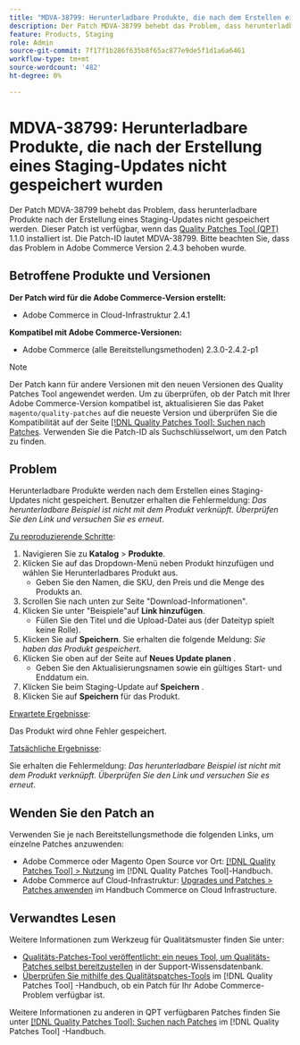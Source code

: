 ```yaml
---
title: "MDVA-38799: Herunterladbare Produkte, die nach dem Erstellen eines Staging-Updates nicht gespeichert wurden"
description: Der Patch MDVA-38799 behebt das Problem, dass herunterladbare Produkte nach der Erstellung eines Staging-Updates nicht gespeichert werden. Dieser Patch ist verfügbar, wenn das [Quality Patches Tool (QPT)](https://experienceleague.adobe.com/en/docs/commerce-knowledge-base/kb/announcements/commerce-announcements/magento-quality-patches-released-new-tool-to-self-serve-quality-patches) 1.1.0 installiert ist. Die Patch-ID lautet MDVA-38799. Bitte beachten Sie, dass das Problem in Adobe Commerce Version 2.4.3 behoben wurde.
feature: Products, Staging
role: Admin
source-git-commit: 7f17f1b286f635b8f65ac877e9de5f1d1a6a6461
workflow-type: tm+mt
source-wordcount: '482'
ht-degree: 0%

---
```


# MDVA-38799: Herunterladbare Produkte, die nach der Erstellung eines Staging-Updates nicht gespeichert wurden

Der Patch MDVA-38799 behebt das Problem, dass herunterladbare Produkte nach der Erstellung eines Staging-Updates nicht gespeichert werden. Dieser Patch ist verfügbar, wenn das [Quality Patches Tool (QPT)](https://experienceleague.adobe.com/en/docs/commerce-knowledge-base/kb/announcements/commerce-announcements/magento-quality-patches-released-new-tool-to-self-serve-quality-patches) 1.1.0 installiert ist. Die Patch-ID lautet MDVA-38799. Bitte beachten Sie, dass das Problem in Adobe Commerce Version 2.4.3 behoben wurde.

## Betroffene Produkte und Versionen

**Der Patch wird für die Adobe Commerce-Version erstellt:**

* Adobe Commerce in Cloud-Infrastruktur 2.4.1

**Kompatibel mit Adobe Commerce-Versionen:**

* Adobe Commerce (alle Bereitstellungsmethoden) 2.3.0-2.4.2-p1

>[!NOTE]
>
>Der Patch kann für andere Versionen mit den neuen Versionen des Quality Patches Tool angewendet werden. Um zu überprüfen, ob der Patch mit Ihrer Adobe Commerce-Version kompatibel ist, aktualisieren Sie das Paket `magento/quality-patches` auf die neueste Version und überprüfen Sie die Kompatibilität auf der Seite [[!DNL Quality Patches Tool]: Suchen nach Patches](https://experienceleague.adobe.com/en/docs/commerce-knowledge-base/kb/announcements/commerce-announcements/magento-quality-patches-released-new-tool-to-self-serve-quality-patches). Verwenden Sie die Patch-ID als Suchschlüsselwort, um den Patch zu finden.

## Problem

Herunterladbare Produkte werden nach dem Erstellen eines Staging-Updates nicht gespeichert. Benutzer erhalten die Fehlermeldung: *Das herunterladbare Beispiel ist nicht mit dem Produkt verknüpft. Überprüfen Sie den Link und versuchen Sie es erneut*.

<u>Zu reproduzierende Schritte</u>:

1. Navigieren Sie zu **Katalog** > **Produkte**.
1. Klicken Sie auf das Dropdown-Menü neben Produkt hinzufügen und wählen Sie Herunterladbares Produkt aus.
   * Geben Sie den Namen, die SKU, den Preis und die Menge des Produkts an.
1. Scrollen Sie nach unten zur Seite &quot;Download-Informationen&quot;.
1. Klicken Sie unter &quot;Beispiele&quot;auf **Link hinzufügen**.
   * Füllen Sie den Titel und die Upload-Datei aus (der Dateityp spielt keine Rolle).
1. Klicken Sie auf **Speichern**. Sie erhalten die folgende Meldung: *Sie haben das Produkt gespeichert*.
1. Klicken Sie oben auf der Seite auf **Neues Update planen** .
   * Geben Sie den Aktualisierungsnamen sowie ein gültiges Start- und Enddatum ein.
1. Klicken Sie beim Staging-Update auf **Speichern** .
1. Klicken Sie auf **Speichern** für das Produkt.

<u>Erwartete Ergebnisse</u>:

Das Produkt wird ohne Fehler gespeichert.

<u>Tatsächliche Ergebnisse</u>:

Sie erhalten die Fehlermeldung: *Das herunterladbare Beispiel ist nicht mit dem Produkt verknüpft. Überprüfen Sie den Link und versuchen Sie es erneut*.

## Wenden Sie den Patch an

Verwenden Sie je nach Bereitstellungsmethode die folgenden Links, um einzelne Patches anzuwenden:

* Adobe Commerce oder Magento Open Source vor Ort: [[!DNL Quality Patches Tool] > Nutzung](/help/tools/quality-patches-tool/usage.md) im [!DNL Quality Patches Tool]-Handbuch.
* Adobe Commerce auf Cloud-Infrastruktur: [Upgrades und Patches > Patches anwenden](https://experienceleague.adobe.com/docs/commerce-cloud-service/user-guide/develop/upgrade/apply-patches.html) im Handbuch Commerce on Cloud Infrastructure.

## Verwandtes Lesen

Weitere Informationen zum Werkzeug für Qualitätsmuster finden Sie unter:

* [Qualitäts-Patches-Tool veröffentlicht: ein neues Tool, um Qualitäts-Patches selbst bereitzustellen](https://experienceleague.adobe.com/en/docs/commerce-knowledge-base/kb/announcements/commerce-announcements/magento-quality-patches-released-new-tool-to-self-serve-quality-patches) in der Support-Wissensdatenbank.
* [Überprüfen Sie mithilfe des Qualitätspatches-Tools](/help/tools/quality-patches-tool/patches-available-in-qpt/check-patch-for-magento-issue-with-magento-quality-patches.md) im [!DNL Quality Patches Tool] -Handbuch, ob ein Patch für Ihr Adobe Commerce-Problem verfügbar ist.

Weitere Informationen zu anderen in QPT verfügbaren Patches finden Sie unter [[!DNL Quality Patches Tool]: Suchen nach Patches](https://experienceleague.adobe.com/tools/commerce-quality-patches/index.html) im [!DNL Quality Patches Tool] -Handbuch.
